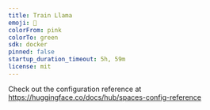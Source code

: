```yaml
---
title: Train Llama
emoji: 🐢
colorFrom: pink
colorTo: green
sdk: docker
pinned: false
startup_duration_timeout: 5h, 59m
license: mit
---
```


Check out the configuration reference at https://huggingface.co/docs/hub/spaces-config-reference
